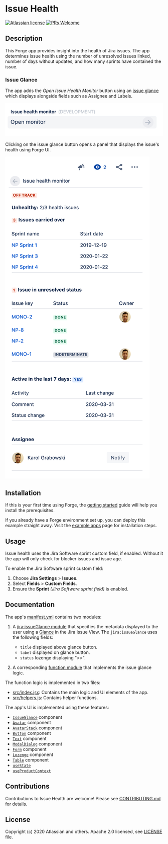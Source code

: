 # Issue Health

[![Atlassian license](https://img.shields.io/badge/license-Apache%202.0-blue.svg?style=flat-square)](LICENSE) [![PRs Welcome](https://img.shields.io/badge/PRs-welcome-brightgreen.svg?style=flat-square)](CONTRIBUTING.md)

## Description

This Forge app provides insight into the health of Jira issues. The app determines issue health using
the number of unresolved issues linked, number of days without updates, and how many sprints have contained the issue.

### Issue Glance

The app adds the *Open Issue Health Monitor* button using an 
[issue glance](https://developer.atlassian.com/platform/forge/manifest-reference/#jira-issue-glance)
which displays alongside fields such as Assignee and Labels.

![Issue glance showing a button with text "open issue health monitor"](docs/images/forge-glance.png)

Clicking on the issue glance button opens a panel that displays the issue's health using Forge UI.

![Glance panel showing a Jira issue with health errors from the Forge app](docs/images/forge-glance-panel.png)

## Installation

If this is your first time using Forge, the
[getting started](https://developer.atlassian.com/platform/forge/set-up-forge/)
guide will help you install the prerequisites.

If you already have a Forge environment set up, you can deploy this example straight
away. Visit the [example apps](https://developer.atlassian.com/platform/forge/example-apps/)
page for installation steps.

## Usage

Issue health uses the Jira Software sprint custom field, if enabled. Without it
the app will only check for blocker issues and issue age.

To enable the Jira Software sprint custom field:

1. Choose **Jira Settings** > **Issues**.
1. Select **Fields** > **Custom Fields**.
1. Ensure the **Sprint** *(Jira Software sprint field)* is enabled.

## Documentation

The app's [manifest.yml](./manifest.yml) contains two modules:

1. A [jira:issueGlance module](https://developer.atlassian.com/platform/forge/manifest-reference/#jira-issue-glance)
that specifies the metadata displayed to the user using a [Glance](https://developer.atlassian.com/cloud/jira/platform/modules/issue-glance/) in the Jira Issue View. The `jira:issueGlance` uses the following fields:
  
    * `title` displayed above glance button.
    * `label` displayed on glance button.
    * `status` lozenge displaying ">>".

1. A corresponding [function module](https://developer.atlassian.com/platform/forge/manifest-reference/#function)
that implements the issue glance logic.

The function logic is implemented in two files:

* [src/index.jsx](./src/index.jsx): Contains the main logic and UI elements of the app.
* [src/helpers.js](./src/helpers.js): Contains helper functions.

The app's UI is implemented using these features:

- [`IssueGlance`](https://developer.atlassian.com/platform/forge/ui-components/issue-glance) component
- [`Avatar`](https://developer.atlassian.com/platform/forge/ui-components/avatar) component
- [`AvatarStack`](https://developer.atlassian.com/platform/forge/ui-components/avatar-stack) component
- [`Button`](https://developer.atlassian.com/platform/forge/ui-components/button) component
- [`Text`](https://developer.atlassian.com/platform/forge/ui-components/text) component
- [`ModalDialog`](https://developer.atlassian.com/platform/forge/ui-components/modal-dialog) component
- [`Form`](https://developer.atlassian.com/platform/forge/ui-components/form) component
- [`Lozenge`](https://developer.atlassian.com/platform/forge/ui-components/lozenge) component
- [`Table`](https://developer.atlassian.com/platform/forge/ui-components/table) component
- [`useState`](https://developer.atlassian.com/platform/forge/ui-hooks-reference/#usestate)
- [`useProductContext`](https://developer.atlassian.com/platform/forge/ui-hooks-reference/#useproductcontext)

## Contributions

Contributions to Issue Health are welcome! Please see [CONTRIBUTING.md](CONTRIBUTING.md) for details.

## License

Copyright (c) 2020 Atlassian and others.
Apache 2.0 licensed, see [LICENSE](LICENSE) file.
